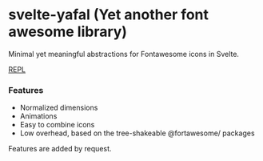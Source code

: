 # svelte-yafal (Yet another font awesome library)

Minimal yet meaningful abstractions for Fontawesome icons in Svelte.

[REPL](https://svelte.dev/repl/cc3a670ad52d4633ab682f3dd433143d?version=3)

### Features

- Normalized dimensions
- Animations
- Easy to combine icons
- Low overhead, based on the tree-shakeable @fortawesome/ packages

Features are added by request.
